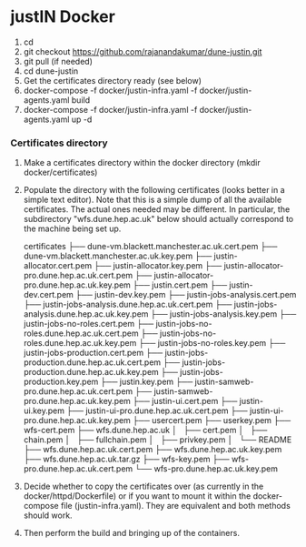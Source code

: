 # justIN Docker

1. cd <YourFavouriteDirectory>
2. git checkout https://github.com/rajanandakumar/dune-justin.git
3. git pull (if needed)
4. cd dune-justin
5. Get the certificates directory ready (see below)
6. docker-compose -f docker/justin-infra.yaml -f docker/justin-agents.yaml build
7. docker-compose -f docker/justin-infra.yaml -f docker/justin-agents.yaml up -d

### Certificates directory

1. Make a certificates directory within the docker directory (mkdir docker/certificates)
2. Populate the directory with the following certificates (looks better in a simple text editor). Note that this is a simple dump of all the available certificates. The actual ones needed may be different. In particular, the subdirectory "wfs.dune.hep.ac.uk" below should actually correspond to the machine being set up.

    certificates
    ├── dune-vm.blackett.manchester.ac.uk.cert.pem
    ├── dune-vm.blackett.manchester.ac.uk.key.pem
    ├── justin-allocator.cert.pem
    ├── justin-allocator.key.pem
    ├── justin-allocator-pro.dune.hep.ac.uk.cert.pem
    ├── justin-allocator-pro.dune.hep.ac.uk.key.pem
    ├── justin.cert.pem
    ├── justin-dev.cert.pem
    ├── justin-dev.key.pem
    ├── justin-jobs-analysis.cert.pem
    ├── justin-jobs-analysis.dune.hep.ac.uk.cert.pem
    ├── justin-jobs-analysis.dune.hep.ac.uk.key.pem
    ├── justin-jobs-analysis.key.pem
    ├── justin-jobs-no-roles.cert.pem
    ├── justin-jobs-no-roles.dune.hep.ac.uk.cert.pem
    ├── justin-jobs-no-roles.dune.hep.ac.uk.key.pem
    ├── justin-jobs-no-roles.key.pem
    ├── justin-jobs-production.cert.pem
    ├── justin-jobs-production.dune.hep.ac.uk.cert.pem
    ├── justin-jobs-production.dune.hep.ac.uk.key.pem
    ├── justin-jobs-production.key.pem
    ├── justin.key.pem
    ├── justin-samweb-pro.dune.hep.ac.uk.cert.pem
    ├── justin-samweb-pro.dune.hep.ac.uk.key.pem
    ├── justin-ui.cert.pem
    ├── justin-ui.key.pem
    ├── justin-ui-pro.dune.hep.ac.uk.cert.pem
    ├── justin-ui-pro.dune.hep.ac.uk.key.pem
    ├── usercert.pem
    ├── userkey.pem
    ├── wfs-cert.pem
    ├── wfs.dune.hep.ac.uk
    │   ├── cert.pem
    │   ├── chain.pem
    │   ├── fullchain.pem
    │   ├── privkey.pem
    │   └── README
    ├── wfs.dune.hep.ac.uk.cert.pem
    ├── wfs.dune.hep.ac.uk.key.pem
    ├── wfs.dune.hep.ac.uk.tar.gz
    ├── wfs-key.pem
    ├── wfs-pro.dune.hep.ac.uk.cert.pem
    └── wfs-pro.dune.hep.ac.uk.key.pem

3. Decide whether to copy the certificates over (as currently in the docker/httpd/Dockerfile) or if you want to mount it within the docker-compose file (justin-infra.yaml). They are equivalent and both methods should work.
4. Then perform the build and bringing up of the containers.
